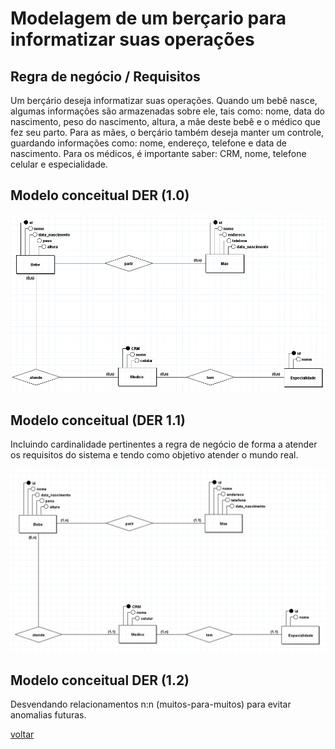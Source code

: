 # Modelagem de um berçario para informatizar suas operações

## Regra de negócio / Requisitos

Um berçário deseja informatizar suas operações. Quando um bebê
nasce, algumas informações são armazenadas sobre ele, tais como:
nome, data do nascimento, peso do nascimento, altura, a mãe deste
bebê e o médico que fez seu parto. Para as mães, o berçário também
deseja manter um controle, guardando informações como: nome,
endereço, telefone e data de nascimento. Para os médicos, é importante
saber: CRM, nome, telefone celular e especialidade.

## Modelo conceitual DER (1.0)
![Diagrama ER](<Captura de tela 2025-02-27 145329.png>)

## Modelo conceitual (DER 1.1)

Incluindo cardinalidade pertinentes a regra de negócio de forma a atender os requisitos do sistema e tendo como objetivo atender o mundo real.

![Incluindo cardinalidades](./bercario.png)

## Modelo conceitual DER (1.2)

Desvendando relacionamentos n:n (muitos-para-muitos) para evitar anomalias futuras.

[voltar](../../Readme.md)